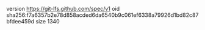 version https://git-lfs.github.com/spec/v1
oid sha256:f7a6357b2e78d858acded6da6540b9c061ef6338a79926d1bd82c87bfdee459d
size 1340
